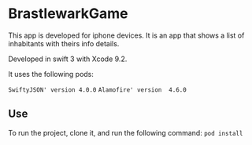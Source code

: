 # BrastlewarkGame
This app is developed for iphone devices.
It is an app that shows a list of inhabitants with theirs info details.

Developed in swift 3 with Xcode 9.2.

It uses the following pods:

  `SwiftyJSON' version 4.0.0`
  `Alamofire' version  4.6.0`

## Use
To run the project, clone it, and run the following command:
`pod install`


